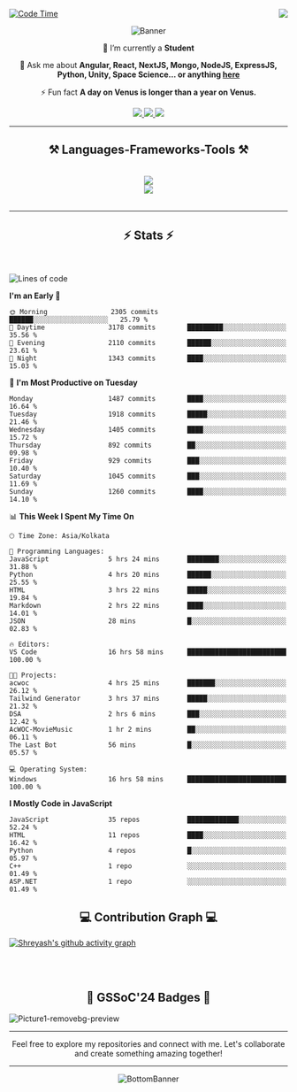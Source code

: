 <div>
 
<img align="right" src="https://visitor-badge.laobi.icu/badge?page_id=shreyash3087.shreyash3087" />

 [![Code Time](https://wakatime.com/badge/user/cd5f70df-e644-46f4-a03b-e1ce78615131.svg)](https://wakatime.com/@cd5f70df-e644-46f4-a03b-e1ce78615131)
 
</div>


<div align="center">
 
![Banner](https://github.com/user-attachments/assets/fe33d289-b057-4d85-ad76-3103802aa9e1)

</div>


<div align="center">
 
 🔭 I’m currently a **Student** 

💬 Ask me about **Angular, React, NextJS, Mongo, NodeJS, ExpressJS, Python, Unity, Space Science... or anything [here](https://github.com/shreyash3087/shreyash3087/issues)**

⚡ Fun fact **A day on Venus is longer than a year on Venus.**

</div>
 
<div align="center"> 
  <a href="mailto:shreyash3087@gmail.com">
    <img src="https://img.shields.io/badge/Gmail-333333?style=for-the-badge&logo=gmail&logoColor=red" />
  </a>
  <a href="https://www.linkedin.com/in/shreyash-srivastava-1a1161280" target="_blank">
    <img src="https://img.shields.io/badge/LinkedIn-0077B5?style=for-the-badge&logo=linkedin&logoColor=white" target="_blank" />
  </a>
  <a href="https://github.com/shreyash3087" target="_blank">
     <img src="https://img.shields.io/badge/Github-FF5722?style=for-the-badge&logo=github&logoColor=white" target="_blank" />
  </a>
</div>
<hr/>
 
<h2 align="center">⚒️ Languages-Frameworks-Tools ⚒️</h2>
<br/>
<div align="center">
    <img src="https://skillicons.dev/icons?i=react,bootstrap,html,css,vscode,github,figma,cpp,vercel,netlify" /><br>
    <img src="https://skillicons.dev/icons?i=tailwind,git,nodejs,python,javascript,typescript,express,firebase,mongodb,nextjs,unity,azure,blender" /><br>
</div>

<br/>
<hr/>

<h2 align="center">⚡ Stats ⚡</h2>

<br>
<div>
 
 
<!--START_SECTION:waka-->
![Lines of code](https://img.shields.io/badge/From%20Hello%20World%20I%27ve%20Written-4.9%20million%20lines%20of%20code-blue)

**I'm an Early 🐤** 

```text
🌞 Morning                2305 commits        ██████░░░░░░░░░░░░░░░░░░░   25.79 % 
🌆 Daytime                3178 commits        █████████░░░░░░░░░░░░░░░░   35.56 % 
🌃 Evening                2110 commits        ██████░░░░░░░░░░░░░░░░░░░   23.61 % 
🌙 Night                  1343 commits        ████░░░░░░░░░░░░░░░░░░░░░   15.03 % 
```
📅 **I'm Most Productive on Tuesday** 

```text
Monday                   1487 commits        ████░░░░░░░░░░░░░░░░░░░░░   16.64 % 
Tuesday                  1918 commits        █████░░░░░░░░░░░░░░░░░░░░   21.46 % 
Wednesday                1405 commits        ████░░░░░░░░░░░░░░░░░░░░░   15.72 % 
Thursday                 892 commits         ██░░░░░░░░░░░░░░░░░░░░░░░   09.98 % 
Friday                   929 commits         ███░░░░░░░░░░░░░░░░░░░░░░   10.40 % 
Saturday                 1045 commits        ███░░░░░░░░░░░░░░░░░░░░░░   11.69 % 
Sunday                   1260 commits        ████░░░░░░░░░░░░░░░░░░░░░   14.10 % 
```


📊 **This Week I Spent My Time On** 

```text
🕑︎ Time Zone: Asia/Kolkata

💬 Programming Languages: 
JavaScript               5 hrs 24 mins       ████████░░░░░░░░░░░░░░░░░   31.88 % 
Python                   4 hrs 20 mins       ██████░░░░░░░░░░░░░░░░░░░   25.55 % 
HTML                     3 hrs 22 mins       █████░░░░░░░░░░░░░░░░░░░░   19.84 % 
Markdown                 2 hrs 22 mins       ████░░░░░░░░░░░░░░░░░░░░░   14.01 % 
JSON                     28 mins             █░░░░░░░░░░░░░░░░░░░░░░░░   02.83 % 

🔥 Editors: 
VS Code                  16 hrs 58 mins      █████████████████████████   100.00 % 

🐱‍💻 Projects: 
acwoc                    4 hrs 25 mins       ███████░░░░░░░░░░░░░░░░░░   26.12 % 
Tailwind Generator       3 hrs 37 mins       █████░░░░░░░░░░░░░░░░░░░░   21.32 % 
DSA                      2 hrs 6 mins        ███░░░░░░░░░░░░░░░░░░░░░░   12.42 % 
AcWOC-MovieMusic         1 hr 2 mins         ██░░░░░░░░░░░░░░░░░░░░░░░   06.11 % 
The Last Bot             56 mins             █░░░░░░░░░░░░░░░░░░░░░░░░   05.57 % 

💻 Operating System: 
Windows                  16 hrs 58 mins      █████████████████████████   100.00 % 
```

**I Mostly Code in JavaScript** 

```text
JavaScript               35 repos            █████████████░░░░░░░░░░░░   52.24 % 
HTML                     11 repos            ████░░░░░░░░░░░░░░░░░░░░░   16.42 % 
Python                   4 repos             █░░░░░░░░░░░░░░░░░░░░░░░░   05.97 % 
C++                      1 repo              ░░░░░░░░░░░░░░░░░░░░░░░░░   01.49 % 
ASP.NET                  1 repo              ░░░░░░░░░░░░░░░░░░░░░░░░░   01.49 % 
```




<!--END_SECTION:waka-->

</div>

<div>
  <div align="center" ><h2 align="center">💻 Contribution Graph 💻</h2></div>
 
  [![Shreyash's github activity graph](https://github-readme-activity-graph.vercel.app/graph?username=shreyash3087&hide_border=true&theme=github)](https://github.com/ashutosh00710/github-readme-activity-graph)
 
</div>

<br/><br/>

<h2 align="center">🔰 GSSoC'24 Badges 🔰</h2>

![Picture1-removebg-preview](https://github.com/user-attachments/assets/4ece96a5-043a-44df-b51b-40738d3603ff)

<div align="center"> 
  <hr/>
  Feel free to explore my repositories and connect with me. Let's collaborate and create something amazing together!
  <hr/>
</div>

<div align="center">
 
![BottomBanner](https://github.com/user-attachments/assets/7afe064f-9b9f-401d-bec1-35c8625bb3dc)

</div>

